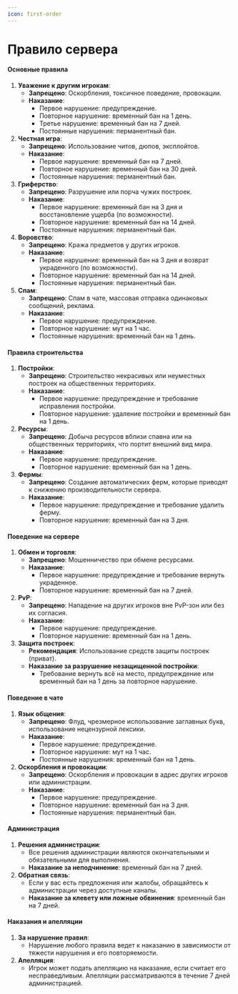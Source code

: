 ```yaml
---
icon: first-order
---
```


# Правило сервера

#### **Основные правила**

1. **Уважение к другим игрокам**:
   * **Запрещено**: Оскорбления, токсичное поведение, провокации.
   * **Наказание**:
     * Первое нарушение: предупреждение.
     * Повторное нарушение: временный бан на 1 день.
     * Третье нарушение: временный бан на 7 дней.
     * Постоянные нарушения: перманентный бан.
2. **Честная игра**:
   * **Запрещено**: Использование читов, дюпов, эксплойтов.
   * **Наказание**:
     * Первое нарушение: временный бан на 7 дней.
     * Повторное нарушение: временный бан на 30 дней.
     * Постоянные нарушения: перманентный бан.
3. **Гриферство**:
   * **Запрещено**: Разрушение или порча чужих построек.
   * **Наказание**:
     * Первое нарушение: временный бан на 3 дня и восстановление ущерба (по возможности).
     * Повторное нарушение: временный бан на 14 дней.
     * Постоянные нарушения: перманентный бан.
4. **Воровство**:
   * **Запрещено**: Кража предметов у других игроков.
   * **Наказание**:
     * Первое нарушение: временный бан на 3 дня и возврат украденного (по возможности).
     * Повторное нарушение: временный бан на 14 дней.
     * Постоянные нарушения: перманентный бан.
5. **Спам**:
   * **Запрещено**: Спам в чате, массовая отправка одинаковых сообщений, реклама.
   * **Наказание**:
     * Первое нарушение: предупреждение.
     * Повторное нарушение: мут на 1 час.
     * Постоянные нарушения: временный бан на 1 день.

#### **Правила строительства**

1. **Постройки**:
   * **Запрещено**: Строительство некрасивых или неуместных построек на общественных территориях.
   * **Наказание**:
     * Первое нарушение: предупреждение и требование исправления постройки.
     * Повторное нарушение: удаление постройки и временный бан на 1 день.
2. **Ресурсы**:
   * **Запрещено**: Добыча ресурсов вблизи спавна или на общественных территориях, что портит внешний вид мира.
   * **Наказание**:
     * Первое нарушение: предупреждение.
     * Повторное нарушение: временный бан на 1 день.
3. **Фермы**:
   * **Запрещено**: Создание автоматических ферм, которые приводят к снижению производительности сервера.
   * **Наказание**:
     * Первое нарушение: предупреждение и требование удалить ферму.
     * Повторное нарушение: временный бан на 3 дня.

#### **Поведение на сервере**

1. **Обмен и торговля**:
   * **Запрещено**: Мошенничество при обмене ресурсами.
   * **Наказание**:
     * Первое нарушение: предупреждение и требование вернуть украденное.
     * Повторное нарушение: временный бан на 7 дней.
2. **PvP**:
   * **Запрещено**: Нападение на других игроков вне PvP-зон или без их согласия.
   * **Наказание**:
     * Первое нарушение: предупреждение.
     * Повторное нарушение: временный бан на 1 день.
3. **Защита построек**:
   * **Рекомендация**: Использование средств защиты построек (приват).
   * **Наказание за разрушение незащищенной постройки**:
     * Требование вернуть всё на место, предупреждение или временный бан на 1 день за повторное нарушение.

#### **Поведение в чате**

1. **Язык общения**:
   * **Запрещено**: Флуд, чрезмерное использование заглавных букв, использование нецензурной лексики.
   * **Наказание**:
     * Первое нарушение: предупреждение.
     * Повторное нарушение: мут на 1 час.
     * Постоянные нарушения: временный бан на 1 день.
2. **Оскорбления и провокации**:
   * **Запрещено**: Оскорбления и провокации в адрес других игроков или администрации.
   * **Наказание**:
     * Первое нарушение: предупреждение.
     * Повторное нарушение: временный бан на 3 дня.
     * Постоянные нарушения: перманентный бан.

#### **Администрация**

1. **Решения администрации**:
   * Все решения администрации являются окончательными и обязательными для выполнения.
   * **Наказание за неподчинение**: временный бан на 7 дней.
2. **Обратная связь**:
   * Если у вас есть предложения или жалобы, обращайтесь к администрации через доступные каналы.
   * **Наказание за клевету или ложные обвинения**: временный бан на 7 дней.

#### **Наказания и апелляции**

1. **За нарушение правил**:
   * Нарушение любого правила ведет к наказанию в зависимости от тяжести нарушения и его повторяемости.
2. **Апелляция**:
   * Игрок может подать апелляцию на наказание, если считает его несправедливым. Апелляции рассматриваются в течение 7 дней администрацией.
